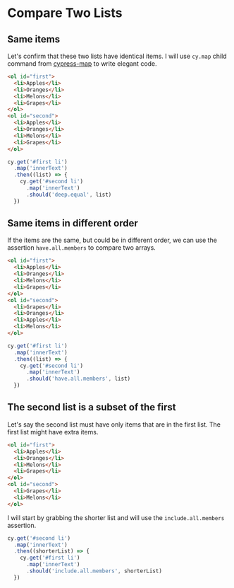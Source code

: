# Compare Two Lists

## Same items

Let's confirm that these two lists have identical items. I will use `cy.map` child command from [cypress-map](https://github.com/bahmutov/cypress-map) to write elegant code.

<!-- fiddle Lists have the same elements -->

```html
<ol id="first">
  <li>Apples</li>
  <li>Oranges</li>
  <li>Melons</li>
  <li>Grapes</li>
</ol>
<ol id="second">
  <li>Apples</li>
  <li>Oranges</li>
  <li>Melons</li>
  <li>Grapes</li>
</ol>
```

```js
cy.get('#first li')
  .map('innerText')
  .then((list) => {
    cy.get('#second li')
      .map('innerText')
      .should('deep.equal', list)
  })
```

<!-- fiddle-end -->

## Same items in different order

If the items are the same, but could be in different order, we can use the assertion `have.all.members` to compare two arrays.

<!-- fiddle Lists have the same elements in different order -->

```html
<ol id="first">
  <li>Apples</li>
  <li>Oranges</li>
  <li>Melons</li>
  <li>Grapes</li>
</ol>
<ol id="second">
  <li>Grapes</li>
  <li>Oranges</li>
  <li>Apples</li>
  <li>Melons</li>
</ol>
```

```js
cy.get('#first li')
  .map('innerText')
  .then((list) => {
    cy.get('#second li')
      .map('innerText')
      .should('have.all.members', list)
  })
```

<!-- fiddle-end -->

## The second list is a subset of the first

Let's say the second list must have only items that are in the first list. The first list might have extra items.

<!-- fiddle List subset -->

```html
<ol id="first">
  <li>Apples</li>
  <li>Oranges</li>
  <li>Melons</li>
  <li>Grapes</li>
</ol>
<ol id="second">
  <li>Grapes</li>
  <li>Melons</li>
</ol>
```

I will start by grabbing the shorter list and will use the `include.all.members` assertion.

```js
cy.get('#second li')
  .map('innerText')
  .then((shorterList) => {
    cy.get('#first li')
      .map('innerText')
      .should('include.all.members', shorterList)
  })
```

<!-- fiddle-end -->
